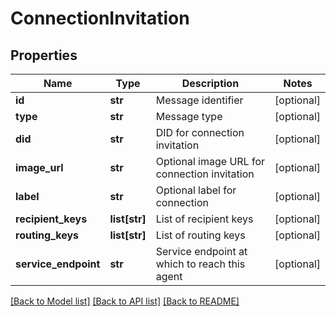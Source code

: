 # ConnectionInvitation

## Properties
Name | Type | Description | Notes
------------ | ------------- | ------------- | -------------
**id** | **str** | Message identifier | [optional] 
**type** | **str** | Message type | [optional] 
**did** | **str** | DID for connection invitation | [optional] 
**image_url** | **str** | Optional image URL for connection invitation | [optional] 
**label** | **str** | Optional label for connection | [optional] 
**recipient_keys** | **list[str]** | List of recipient keys | [optional] 
**routing_keys** | **list[str]** | List of routing keys | [optional] 
**service_endpoint** | **str** | Service endpoint at which to reach this agent | [optional] 

[[Back to Model list]](../README.md#documentation-for-models) [[Back to API list]](../README.md#documentation-for-api-endpoints) [[Back to README]](../README.md)


